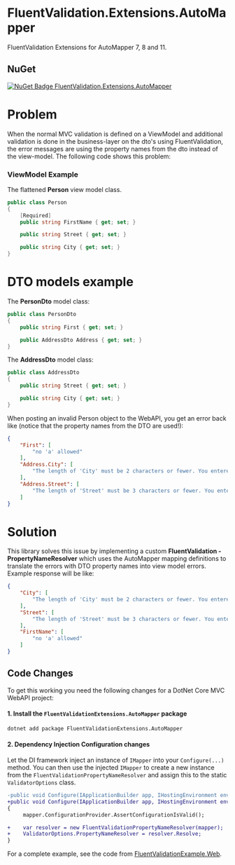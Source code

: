 # FluentValidation.Extensions.AutoMapper
FluentValidation Extensions for AutoMapper 7, 8 and 11.



## NuGet
[![NuGet Badge FluentValidation.Extensions.AutoMapper](https://img.shields.io/nuget/v/FluentValidationExtensions.AutoMapper)](https://www.nuget.org/packages/FluentValidationExtensions.AutoMapper)

# Problem

When the normal MVC validation is defined on a ViewModel and additional validation is done in the business-layer on the dto's using FluentValidation, the error messages are using the property names from the dto instead of the view-model.
The following code shows this problem:

### ViewModel Example
The flattened **Person** view model class.

``` c#
public class Person
{
    [Required]
    public string FirstName { get; set; }

    public string Street { get; set; }

    public string City { get; set; }
}
```


# DTO models example

The **PersonDto** model class:
``` c#
public class PersonDto
{
    public string First { get; set; }

    public AddressDto Address { get; set; }
}
```

The **AddressDto** model class:
``` c#
public class AddressDto
{
    public string Street { get; set; }

    public string City { get; set; }
}
```

When posting an invalid Person object to the WebAPI, you get an error back like (notice that the property names from the DTO are used!):
``` json
{
    "First": [
        "no 'a' allowed"
    ],
    "Address.City": [
        "The length of 'City' must be 2 characters or fewer. You entered 3 characters."
    ],
    "Address.Street": [
        "The length of 'Street' must be 3 characters or fewer. You entered 4 characters."
    ]
}
```

# Solution
This library solves this issue by implementing a custom **FluentValidation - PropertyNameResolver** which uses the AutoMapper mapping definitions to translate the errors with DTO property names into view model errors.
Example response will be like:
``` json
{
    "City": [
        "The length of 'City' must be 2 characters or fewer. You entered 3 characters."
    ],
    "Street": [
        "The length of 'Street' must be 3 characters or fewer. You entered 4 characters."
    ],
    "FirstName": [
        "no 'a' allowed"
    ]
}
```

## Code Changes
To get this working you need the following changes for a DotNet Core MVC WebAPI project:


#### 1. Install the `FluentValidationExtensions.AutoMapper` package
``` cmd
dotnet add package FluentValidationExtensions.AutoMapper
```

#### 2. Dependency Injection Configuration changes

Let the DI framework inject an instance of `IMapper` into your `Configure(...)` method.
You can then use the injected `IMapper` to create a new instance from the `FluentValidationPropertyNameResolver` and assign this to the static `ValidatorOptions` class.

``` diff
-public void Configure(IApplicationBuilder app, IHostingEnvironment env)
+public void Configure(IApplicationBuilder app, IHostingEnvironment env, IMapper mapper)
{
     mapper.ConfigurationProvider.AssertConfigurationIsValid();

+    var resolver = new FluentValidationPropertyNameResolver(mapper);
+    ValidatorOptions.PropertyNameResolver = resolver.Resolve;
}
```

For a complete example, see the code from [FluentValidationExample.Web](https://github.com/StefH/FluentValidation.Extensions.AutoMapper/tree/master/examples/FluentValidationExample.Web).
